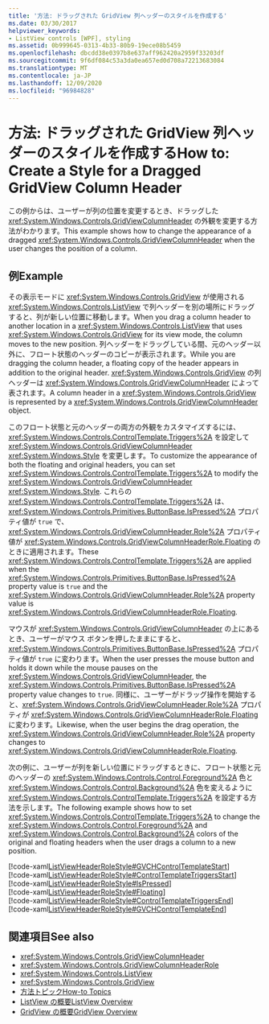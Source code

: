 ```yaml
---
title: '方法: ドラッグされた GridView 列ヘッダーのスタイルを作成する'
ms.date: 03/30/2017
helpviewer_keywords:
- ListView controls [WPF], styling
ms.assetid: 0b999645-0313-4b33-80b9-19ece08b5459
ms.openlocfilehash: dbcdd38e0397b8e637aff962420a2959f33203df
ms.sourcegitcommit: 9f6df084c53a3da0ea657ed0d708a72213683084
ms.translationtype: MT
ms.contentlocale: ja-JP
ms.lasthandoff: 12/09/2020
ms.locfileid: "96984828"
---
```

# <a name="how-to-create-a-style-for-a-dragged-gridview-column-header"></a><span data-ttu-id="f25d7-102">方法: ドラッグされた GridView 列ヘッダーのスタイルを作成する</span><span class="sxs-lookup"><span data-stu-id="f25d7-102">How to: Create a Style for a Dragged GridView Column Header</span></span>
<span data-ttu-id="f25d7-103">この例からは、ユーザーが列の位置を変更するとき、ドラッグした <xref:System.Windows.Controls.GridViewColumnHeader> の外観を変更する方法がわかります。</span><span class="sxs-lookup"><span data-stu-id="f25d7-103">This example shows how to change the appearance of a dragged <xref:System.Windows.Controls.GridViewColumnHeader> when the user changes the position of a column.</span></span>  
  
## <a name="example"></a><span data-ttu-id="f25d7-104">例</span><span class="sxs-lookup"><span data-stu-id="f25d7-104">Example</span></span>  
 <span data-ttu-id="f25d7-105">その表示モードに <xref:System.Windows.Controls.GridView> が使用される <xref:System.Windows.Controls.ListView> で列ヘッダーを別の場所にドラッグすると、列が新しい位置に移動します。</span><span class="sxs-lookup"><span data-stu-id="f25d7-105">When you drag a column header to another location in a <xref:System.Windows.Controls.ListView> that uses <xref:System.Windows.Controls.GridView> for its view mode, the column moves to the new position.</span></span> <span data-ttu-id="f25d7-106">列ヘッダーをドラッグしている間、元のヘッダー以外に、フロート状態のヘッダーのコピーが表示されます。</span><span class="sxs-lookup"><span data-stu-id="f25d7-106">While you are dragging the column header, a floating copy of the header appears in addition to the original header.</span></span> <span data-ttu-id="f25d7-107"><xref:System.Windows.Controls.GridView> の列ヘッダーは <xref:System.Windows.Controls.GridViewColumnHeader> によって表されます。</span><span class="sxs-lookup"><span data-stu-id="f25d7-107">A column header in a <xref:System.Windows.Controls.GridView> is represented by a <xref:System.Windows.Controls.GridViewColumnHeader> object.</span></span>  
  
 <span data-ttu-id="f25d7-108">このフロート状態と元のヘッダーの両方の外観をカスタマイズするには、<xref:System.Windows.Controls.ControlTemplate.Triggers%2A> を設定して <xref:System.Windows.Controls.GridViewColumnHeader> <xref:System.Windows.Style> を変更します。</span><span class="sxs-lookup"><span data-stu-id="f25d7-108">To customize the appearance of both the floating and original headers, you can set <xref:System.Windows.Controls.ControlTemplate.Triggers%2A> to modify the <xref:System.Windows.Controls.GridViewColumnHeader> <xref:System.Windows.Style>.</span></span> <span data-ttu-id="f25d7-109">これらの <xref:System.Windows.Controls.ControlTemplate.Triggers%2A> は、<xref:System.Windows.Controls.Primitives.ButtonBase.IsPressed%2A> プロパティ値が `true` で、<xref:System.Windows.Controls.GridViewColumnHeader.Role%2A> プロパティ値が <xref:System.Windows.Controls.GridViewColumnHeaderRole.Floating> のときに適用されます。</span><span class="sxs-lookup"><span data-stu-id="f25d7-109">These <xref:System.Windows.Controls.ControlTemplate.Triggers%2A> are applied when the <xref:System.Windows.Controls.Primitives.ButtonBase.IsPressed%2A> property value is `true` and the <xref:System.Windows.Controls.GridViewColumnHeader.Role%2A> property value is <xref:System.Windows.Controls.GridViewColumnHeaderRole.Floating>.</span></span>  
  
 <span data-ttu-id="f25d7-110">マウスが <xref:System.Windows.Controls.GridViewColumnHeader> の上にあるとき、ユーザーがマウス ボタンを押したままにすると、<xref:System.Windows.Controls.Primitives.ButtonBase.IsPressed%2A> プロパティ値が `true` に変わります。</span><span class="sxs-lookup"><span data-stu-id="f25d7-110">When the user presses the mouse button and holds it down while the mouse pauses on the <xref:System.Windows.Controls.GridViewColumnHeader>, the <xref:System.Windows.Controls.Primitives.ButtonBase.IsPressed%2A> property value changes to `true`.</span></span> <span data-ttu-id="f25d7-111">同様に、ユーザーがドラッグ操作を開始すると、<xref:System.Windows.Controls.GridViewColumnHeader.Role%2A> プロパティが <xref:System.Windows.Controls.GridViewColumnHeaderRole.Floating> に変わります。</span><span class="sxs-lookup"><span data-stu-id="f25d7-111">Likewise, when the user begins the drag operation, the <xref:System.Windows.Controls.GridViewColumnHeader.Role%2A> property changes to <xref:System.Windows.Controls.GridViewColumnHeaderRole.Floating>.</span></span>  
  
 <span data-ttu-id="f25d7-112">次の例に、ユーザーが列を新しい位置にドラッグするときに、フロート状態と元のヘッダーの <xref:System.Windows.Controls.Control.Foreground%2A> 色と <xref:System.Windows.Controls.Control.Background%2A> 色を変えるように <xref:System.Windows.Controls.ControlTemplate.Triggers%2A> を設定する方法を示します。</span><span class="sxs-lookup"><span data-stu-id="f25d7-112">The following example shows how to set <xref:System.Windows.Controls.ControlTemplate.Triggers%2A> to change the <xref:System.Windows.Controls.Control.Foreground%2A> and <xref:System.Windows.Controls.Control.Background%2A> colors of the original and floating headers when the user drags a column to a new position.</span></span>  
  
 [!code-xaml[ListViewHeaderRoleStyle#GVCHControlTemplateStart](~/samples/snippets/csharp/VS_Snippets_Wpf/ListViewHeaderRoleStyle/CS/Window1.xaml#gvchcontroltemplatestart)]  
[!code-xaml[ListViewHeaderRoleStyle#ControlTemplateTriggersStart](~/samples/snippets/csharp/VS_Snippets_Wpf/ListViewHeaderRoleStyle/CS/Window1.xaml#controltemplatetriggersstart)]  
[!code-xaml[ListViewHeaderRoleStyle#IsPressed](~/samples/snippets/csharp/VS_Snippets_Wpf/ListViewHeaderRoleStyle/CS/Window1.xaml#ispressed)]  
[!code-xaml[ListViewHeaderRoleStyle#Floating](~/samples/snippets/csharp/VS_Snippets_Wpf/ListViewHeaderRoleStyle/CS/Window1.xaml#floating)]  
[!code-xaml[ListViewHeaderRoleStyle#ControlTemplateTriggersEnd](~/samples/snippets/csharp/VS_Snippets_Wpf/ListViewHeaderRoleStyle/CS/Window1.xaml#controltemplatetriggersend)]  
[!code-xaml[ListViewHeaderRoleStyle#GVCHControlTemplateEnd](~/samples/snippets/csharp/VS_Snippets_Wpf/ListViewHeaderRoleStyle/CS/Window1.xaml#gvchcontroltemplateend)]  
  
## <a name="see-also"></a><span data-ttu-id="f25d7-113">関連項目</span><span class="sxs-lookup"><span data-stu-id="f25d7-113">See also</span></span>

- <xref:System.Windows.Controls.GridViewColumnHeader>
- <xref:System.Windows.Controls.GridViewColumnHeaderRole>
- <xref:System.Windows.Controls.ListView>
- <xref:System.Windows.Controls.GridView>
- [<span data-ttu-id="f25d7-114">方法トピック</span><span class="sxs-lookup"><span data-stu-id="f25d7-114">How-to Topics</span></span>](listview-how-to-topics.md)
- [<span data-ttu-id="f25d7-115">ListView の概要</span><span class="sxs-lookup"><span data-stu-id="f25d7-115">ListView Overview</span></span>](listview-overview.md)
- [<span data-ttu-id="f25d7-116">GridView の概要</span><span class="sxs-lookup"><span data-stu-id="f25d7-116">GridView Overview</span></span>](gridview-overview.md)
